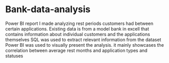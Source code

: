 # Bank-data-analysis
Power BI report I made analyzing rest periods customers had between certain applications.
Existing data is from a model bank in excell that contains information about individual customers and the applications themselves
SQL was used to extract relevant information from the dataset
Power BI was used to visually present the analysis. it mainly showcases the correlation between average rest months and application types and statuses
